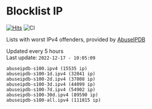 # Blocklist IP

[![Hits](https://hits.seeyoufarm.com/api/count/incr/badge.svg?url=https%3A%2F%2Fgithub.com%2Fborestad%2Fblocklist-ip%2F&count_bg=%2379C83D&title_bg=%23555555&icon=&icon_color=%23E7E7E7&title=hits&edge_flat=false)](https://hits.seeyoufarm.com)  ![CI](https://img.shields.io/github/workflow/status/borestad/blocklist-ip/CI?style=flat-square)

Lists with worst IPv4 offenders, provided by [AbuseIPDB](https://www.abuseipdb.com/)

<!-- FOOTER-PLACEHOLDER -->
Updated every 5 hours<br>
Last update: `2022-12-17 - 10:05:09`
```
abuseipdb-s100.ipv4 (15535 ip)
abuseipdb-s100-1d.ipv4 (32041 ip)
abuseipdb-s100-2d.ipv4 (37808 ip)
abuseipdb-s100-3d.ipv4 (44099 ip)
abuseipdb-s100-7d.ipv4 (54902 ip)
abuseipdb-s100-30d.ipv4 (89590 ip)
abuseipdb-s100-all.ipv4 (111815 ip)
```
